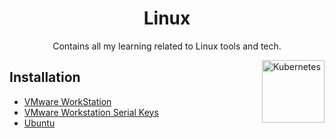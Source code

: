 <h1 align="center"> Linux  </h1>

<p align="center"> Contains all my learning related to Linux tools and tech.</p>

<img align="right" src="" height="100" alt="Kubernetes"> 

## Installation 
- [VMware WorkStation](https://www.vmware.com/content/vmware/vmware-published-sites/us/products/workstation-pro.html.html)
- [VMware Workstation Serial Keys](https://gist.github.com/NSWG/2ad67111efb983c762e3425ff49ba2ad)
- [Ubuntu](https://ubuntu.com/download)
 
